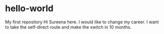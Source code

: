 # hello-world
My first repository
Hi 
Sureena here. I would like to change my career. 
I want to take the self-direct route and make the switch in 10 months. 


